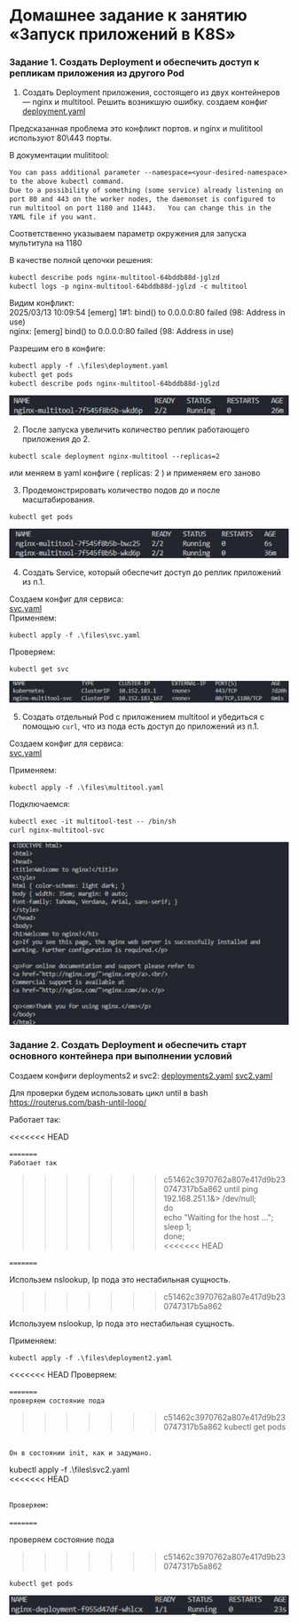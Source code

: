 # Домашнее задание к занятию «Запуск приложений в K8S»

### Задание 1. Создать Deployment и обеспечить доступ к репликам приложения из другого Pod

1. Создать Deployment приложения, состоящего из двух контейнеров — nginx и multitool. Решить возникшую ошибку.
создаем конфиг
[deployment.yaml](./files/deployment.yaml)

Предсказанная проблема это конфликт портов. и nginx и mulititool используют 80\443 порты.  

В документации mulititool:

```
You can pass additional parameter --namespace=<your-desired-namespace> to the above kubectl command. 
Due to a possibility of something (some service) already listening on port 80 and 443 on the worker nodes, the daemonset is configured to run multitool on port 1180 and 11443.   You can change this in the YAML file if you want.  
```

Соответственно указываем параметр окружения для запуска мультитула на 1180  

В качестве полной цепочки решения:  

```
kubectl describe pods nginx-multitool-64bddb88d-jglzd    
kubectl logs -p nginx-multitool-64bddb88d-jglzd -c multitool  
```

Видим конфликт:  
2025/03/13 10:09:54 [emerg] 1#1: bind() to 0.0.0.0:80 failed (98: Address in use)  
nginx: [emerg] bind() to 0.0.0.0:80 failed (98: Address in use)  

Разрешим его в конфиге:

```
kubectl apply -f .\files\deployment.yaml  
kubectl get pods  
kubectl describe pods nginx-multitool-64bddb88d-jglzd  
```

![1-1](./images/1-1.png)

2. После запуска увеличить количество реплик работающего приложения до 2.

```
kubectl scale deployment nginx-multitool --replicas=2  
```

или меняем в yaml конфиге ( replicas: 2 ) и применяем его заново

3. Продемонстрировать количество подов до и после масштабирования.

```
kubectl get pods  
```

![1-2](./images/1-2.png)

4. Создать Service, который обеспечит доступ до реплик приложений из п.1.

Создаем конфиг для сервиса:  
[svc.yaml](./files/svc.yaml)  
Применяем:

```
kubectl apply -f .\files\svc.yaml
```

Проверяем:

```
kubectl get svc 
```

![svc](./images/1-3.png)  

5. Создать отдельный Pod с приложением multitool и убедиться с помощью `curl`, что из пода есть доступ до приложений из п.1.

Создаем конфиг для сервиса:  
[svc.yaml](./files/multitool.yaml)  

Применяем:

```
kubectl apply -f .\files\multitool.yaml 
```

Подключаемся:

```
kubectl exec -it multitool-test -- /bin/sh  
curl nginx-multitool-svc    
```

![проверка](./images/1-4.png)   

### Задание 2. Создать Deployment и обеспечить старт основного контейнера при выполнении условий

Создаем конфиги deployments2 и svc2:
[deployments2.yaml](./files/deployment2.yaml)
[svc2.yaml](./files/svc2.yaml)

Для проверки будем использовать цикл until в bash
<https://routerus.com/bash-until-loop/>

Работает так:

<<<<<<< HEAD
```
=======
Работает так     
``` 
>>>>>>> c51462c3970762a807e417d9b230747317b5a862
until ping 192.168.251.1&> /dev/null;   
do  
    echo "Waiting for the  host ...";   
    sleep 1;    
done;   
<<<<<<< HEAD
```
=======
``` 
Использем nslookup, Ip пода это нестабильная сущность.  
>>>>>>> c51462c3970762a807e417d9b230747317b5a862

Используем nslookup, Ip пода это нестабильная сущность.  

Применяем:

```
kubectl apply -f .\files\deployment2.yaml
```

<<<<<<< HEAD
Проверяем:

```
=======
проверяем состояние пода    
``` 
>>>>>>> c51462c3970762a807e417d9b230747317b5a862
kubectl get pods    
```

Он в состоянии init, как и задумано.

```
kubectl apply -f .\files\svc2.yaml  
<<<<<<< HEAD
```

Проверяем:

=======
``` 
проверяем состояние пода   
>>>>>>> c51462c3970762a807e417d9b230747317b5a862
```  
kubectl get pods    
```

![результат](./images/2-1.png)
